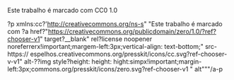  Este trabalho é marcado com CC0 1.0 
 
 
 ?p xmlns:cc?'http://creativecommons.org/ns-s" "Este trabalho é marcado com ?a href?"https://creativecommons.org/publicdomain/zero/1.0/?ref?chooser-v1" target?__blank" rel?license noopener noreferrerx!important;margem-left:3px;vertical-align: text-bottom;" src-https:// espelhos.creativecommons.org/presskit/icons/cc.svg?ref-chooser-v-v1" alt-??img style?height: height: hight:simpx!important;margin-left:3px;commons.org/presskit/icons/zero.svg?ref-chooser-v1 " alt"""/a-p
